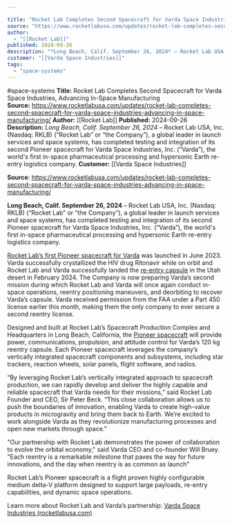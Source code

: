 ```yaml
---

title: "Rocket Lab Completes Second Spacecraft for Varda Space Industries, Advancing In-Space Manufacturing  "
source: "https://www.rocketlabusa.com/updates/rocket-lab-completes-second-spacecraft-for-varda-space-industries-advancing-in-space-manufacturing/"
author:
  - "[[Rocket Lab]]"
published: 2024-09-26
description: "*Long Beach, Calif. September 26, 2024* – Rocket Lab USA, Inc. (Nasdaq: RKLB) (“Rocket Lab” or “the Company”), a global leader in launch services and space systems, has completed testing and integration of its second Pioneer spacecraft for Varda Space Industries, Inc. (“Varda”), the world's first in-space pharmaceutical processing and hypersonic Earth re-entry logistics company."
customer: "[[Varda Space Industries]]"
tags:
  - "space-systems"
---
```


#space-systems
**Title:** Rocket Lab Completes Second Spacecraft for Varda Space Industries, Advancing In-Space Manufacturing  
**Source:** https://www.rocketlabusa.com/updates/rocket-lab-completes-second-spacecraft-for-varda-space-industries-advancing-in-space-manufacturing/
**Author:** [[Rocket Lab]]
**Published:** 2024-09-26
**Description:** *Long Beach, Calif. September 26, 2024* – Rocket Lab USA, Inc. (Nasdaq: RKLB) (“Rocket Lab” or “the Company”), a global leader in launch services and space systems, has completed testing and integration of its second Pioneer spacecraft for Varda Space Industries, Inc. (“Varda”), the world's first in-space pharmaceutical processing and hypersonic Earth re-entry logistics company.
**Customer:** [[Varda Space Industries]]

**Source**: https://www.rocketlabusa.com/updates/rocket-lab-completes-second-spacecraft-for-varda-space-industries-advancing-in-space-manufacturing/

**Long Beach, Calif. September 26, 2024** – Rocket Lab USA, Inc. (Nasdaq: RKLB) (“Rocket Lab” or “the Company”), a global leader in launch services and space systems, has completed testing and integration of its second Pioneer spacecraft for Varda Space Industries, Inc. (“Varda”), the world's first in-space pharmaceutical processing and hypersonic Earth re-entry logistics company.

[Rocket Lab’s first Pioneer spacecraft for Varda](https://www.businesswire.com/news/home/20230509005556/en/Rocket-Lab-Completes-Custom-Built-Photon-Spacecraft-for-Varda-Space-Industries) was launched in June 2023. Varda successfully crystallized the HIV drug Ritonavir while on orbit and Rocket Lab and Varda successfully landed the [re-entry capsule](https://www.businesswire.com/news/home/20240221287474/en/Rocket-Lab-Successfully-Returns-Spacecraft-Capsule-to-Earth-Brings-Back-Pharmaceuticals-Made-in-Space) in the Utah desert in February 2024. The Company is now preparing Varda’s second mission during which Rocket Lab and Varda will once again conduct in-space operations, reentry positioning maneuvers, and deorbiting to recover Varda’s capsule. Varda received permission from the FAA under a Part 450 license earlier this month, making them the only company to ever secure a second reentry license.

Designed and built at Rocket Lab’s Spacecraft Production Complex and Headquarters in Long Beach, California, the [Pioneer spacecraft](https://www.rocketlabusa.com/space-systems/spacecraft/) will provide power, communications, propulsion, and attitude control for Varda’s 120 kg reentry capsule. Each Pioneer spacecraft leverages the company’s vertically integrated spacecraft components and subsystems, including star trackers, reaction wheels, solar panels, flight software, and radios.

“By leveraging Rocket Lab’s vertically integrated approach to spacecraft production, we can rapidly develop and deliver the highly capable and reliable spacecraft that Varda needs for their missions,” said Rocket Lab Founder and CEO, Sir Peter Beck. “This close collaboration allows us to push the boundaries of innovation, enabling Varda to create high-value products in microgravity and bring them back to Earth. We’re excited to work alongside Varda as they revolutionize manufacturing processes and open new markets through space.”

"Our partnership with Rocket Lab demonstrates the power of collaboration to evolve the orbital economy," said Varda CEO and co-founder Will Bruey. "Each reentry is a remarkable milestone that paves the way for future innovations, and the day when reentry is as common as launch"

Rocket Lab’s Pioneer spacecraft is a flight proven highly configurable medium delta-V platform designed to support large payloads, re-entry capabilities, and dynamic space operations.  

Learn more about Rocket Lab and Varda’s partnership: [Varda Space Industries  (rocketlabusa.com)](https://www.rocketlabusa.com/missions/upcoming-missions/varda-space-industries/)